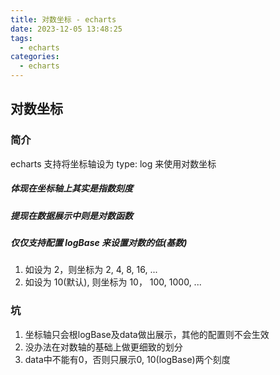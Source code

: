 ```yaml
---
title: 对数坐标 - echarts
date: 2023-12-05 13:48:25
tags:
  - echarts
categories:
  - echarts
---
```


## 对数坐标

### 简介

echarts 支持将坐标轴设为 type: log 来使用对数坐标

##### 体现在坐标轴上其实是指数刻度

##### 提现在数据展示中则是对数函数

##### 仅仅支持配置 logBase 来设置对数的低(基数)

1. 如设为 2，则坐标为 2, 4, 8, 16, ...
2. 如设为 10(默认), 则坐标为 10， 100, 1000, ...

### 坑

1. 坐标轴只会根logBase及data做出展示，其他的配置则不会生效
2. 没办法在对数轴的基础上做更细致的划分
3. data中不能有0，否则只展示0, 10(logBase)两个刻度
